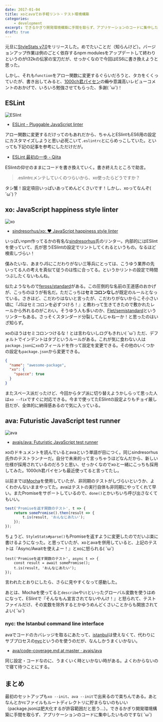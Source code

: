 ```yaml
---
date: 2017-01-04
title: xoとavaでお手軽リント・テスト環境構築
categories: 
    - development
excerpt: できるかぎり開発環境構築に手間を取らず、アプリケーションのコードに集中したいものですな( ˘ω˘)
draft: true
---
```


元旦に[StyleStats v7.0](https://github.com/t32k/stylestats/releases/tag/v7.0.0)をリリースした。めでたいことだ（知らんけど）。バージョンアップ作業は例のごとく依存するnpm modulesをアップデートして終わりというのがt32kの伝家の宝刀だが、せっかくなので今回はES6に書き換えようと思った。

しかし、それも`function`をアロー関数に変更するぐらいだろうと、タカをくくっていたが、書き出してみると、[1000ch君パイセン](https://1000ch.net/)の~~煽り~~意識高いレビューコメントのおかげで、いろいろ勉強させてもらった、多謝( ˘ω˘)！

## ESLint

![ESlint](/mol/images/2017/0104-00.png)

- [ESLint \- Pluggable JavaScript linter](http://eslint.org/)

アロー関数に変更するだけってのもあれだから、ちゃんとESlintもES6用の設定にカスタマイズしようと思い必死こいて`.eslintrc`とにらめっこしていた。といっても下記の記事を参考にしただけだが。

- [ESLint 最初の一歩 \- Qiita](http://qiita.com/mysticatea/items/f523dab04a25f617c87d)

ESlintの仰せのままにコードを書き換えていく。書き終えたところで助言。

> .eslintrcメンテしていくのつらいから、xo使ったらどうですか？

タシ蟹！設定項目いっぱいあってめんどくさいです！しかし、xoってなんぞ( ˘ω˘)？

## xo: JavaScript happiness style linter

![xo](/mol/images/2017/0104-01.png)

- [sindresorhus/xo: ❤️ JavaScript happiness style linter](https://github.com/sindresorhus/xo)

いっぱいnpm作ってるかの有名な[sindresorhus](https://github.com/sindresorhus)氏のリンター。内部的にはESlintを使っていて、氏が思うESlintの設定でリントしてくれるというもの。なるほど検索しづらい！

僕みたいな、あまりJSにこだわりがない三等兵にとっては、こうゆう業界の先いってる人の考えを真似て従うのは性に合ってる。というかリントの設定で時間つぶしたくないもんね。

似たようなもので[feross/standard](https://github.com/feross/standard)がある。この圧倒的な名前の王道感のおかげが、こっちのほうが有名だ。ただこっちは**セミコロンなし**が既定のルールとなっている。さきほど、こだわりはないと言ったが、こだわりがないからこそ小さい頃に『JSはセミコロンを必ずつけろ！』と教わって生きてきたので敷かれたレールから外れるのがこわい。そうゆう人も多いのか、[Flet/semistandard](https://github.com/Flet/semistandard)というリンターもある。さっそくスタンダード分裂してんじゃねーか！と思ったのはいざ知らず。

xoのほうはセミコロンつけるな！とは言わないしログもきれい( ˘ω˘) ただ、デフォルトでインデントはタブというルールがある。これが気に食わない人は`package.json`に`xo`のフィールドを作って設定を変更できる。その他のいくつかの設定も`package.json`から変更できる。

```json
{
  "name": "awesome-package",
  "xo": {
    "spacce": true
  }
}
```

またスペース派だったけど、今回からタブ派に切り替えようかしらって思った人は`xo --fix`ですぐに対応できる。今まで使ってたESlintの設定よりもチョイ厳し目だが、全体的に納得感あるので気に入っている。

## ava: Futuristic JavaScript test runner

![ava](/mol/images/2017/0104-02.jpg)

- [avajs/ava: Futuristic JavaScript test runner](https://github.com/avajs/ava)

xoのドキュメントを読んでいるとavaという単語が目につく。同じsindresorhus氏作のテストランナーだ。自分で未来的って言っちゃうほどなんだから、新しい仕様が採用されているのだろうと思い、せっかくなのでxoと一緒にこっちも採用してみた。1000ch君パイセンも最近使ってると言ってたし。

以前までは[Mocha](https://mochajs.org/)を使用していたが、非同期のテストがしづらいというか、よくわかんないままやってた。avaはテストの実行自体も非同期にやってくれて早い。またPromiseをサポートしているので、`done()`とかいちいち呼び出さなくてもいい。

```javascript
test('Promiseを返す関数のテスト', t => {
    return somePromise().then(result => {
        t.is(result, 'おんなじあたい');
    });
});
```

ちょうど、`StyleStats#parse()`もPromiseを返すように変更したのでだいぶ楽に書けるようになった。と思っていたが、xoとavaを併用していると、上記のテストは『Async/Awaitを使えよー！』とxoに怒られる( ˘ω˘)

```
test('Promiseを返す関数のテスト', async t => {
    const result = await somePromise();
    t.is(result, 'おんなじあたい');
});
```

言われたとおりにしたら、さらに見やすくなって感動した。

あとは、Mochaを使ってると`describe`や`it`といったグローバル変数を使うはめになって、ESlintで『そんなもん宣言されてないやんけ！』と怒られて、テストファイルだけ、その変数を除外するとかゆうめんどくさいことからも開放されてよい( ˘ω˘)

### nyc: the Istanbul command line interface

avaでコードのカバレッジを取るにあたって、[istanbul](https://github.com/gotwarlost/istanbul)は使えなくて、代わりにサブプロセスの[nyc](https://github.com/istanbuljs/nyc)というのを使うのだが、なんしかうまくいかない。

- [ava/code\-coverage\.md at master · avajs/ava](https://github.com/avajs/ava/blob/master/docs/recipes/code-coverage.md)

同じ設定・コードなのに、うまくいく時といかない時がある。よくわからないので寝て待つことにする。

## まとめ

最初のセットアップも`xo --init`、`ava --init`で出来るので楽ちんである。あとなんとかrcファイルもルートディレクトリに貯まらないのもいい（package.jsonは肥大化するが許容範囲だと思う...）。できるかぎり開発環境構築に手間を取らず、アプリケーションのコードに集中したいものですな( ˘ω˘)
